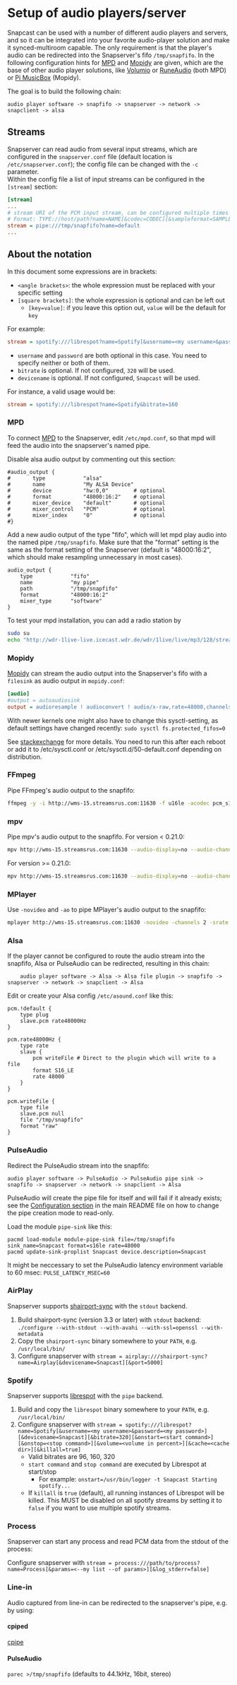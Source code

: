 # Setup of audio players/server

Snapcast can be used with a number of different audio players and servers, and so it can be integrated into your favorite audio-player solution and make it synced-multiroom capable.
The only requirement is that the player's audio can be redirected into the Snapserver's fifo `/tmp/snapfifo`. In the following configuration hints for [MPD](http://www.musicpd.org/) and [Mopidy](https://www.mopidy.com/) are given, which are the base of other audio player solutions, like [Volumio](https://volumio.org/) or [RuneAudio](http://www.runeaudio.com/) (both MPD) or [Pi MusicBox](http://www.pimusicbox.com/) (Mopidy).

The goal is to build the following chain:

```plain_text
audio player software -> snapfifo -> snapserver -> network -> snapclient -> alsa
```

## Streams

Snapserver can read audio from several input streams, which are configured in the `snapserver.conf` file (default location is `/etc/snapserver.conf`); the config file can be changed with the `-c` parameter.  
Within the config file a list of input streams can be configured in the `[stream]` section:

```ini
[stream]
...
# stream URI of the PCM input stream, can be configured multiple times
# Format: TYPE://host/path?name=NAME[&codec=CODEC][&sampleformat=SAMPLEFORMAT]
stream = pipe:///tmp/snapfifo?name=default
...
```

## About the notation

In this document some expressions are in brackets:

* `<angle brackets>`: the whole expression must be replaced with your specific setting
* `[square brackets]`: the whole expression is optional and can be left out
  * `[key=value]`: if you leave this option out, `value` will be the default for `key`

For example:

```ini
stream = spotify:///librespot?name=Spotify[&username=<my username>&password=<my password>][&devicename=Snapcast][&bitrate=320]
```

* `username` and `password` are both optional in this case. You need to specify neither or both of them.
* `bitrate` is optional. If not configured, `320` will be used.
* `devicename` is optional. If not configured, `Snapcast` will be used.

For instance, a valid usage would be:

```ini
stream = spotify:///librespot?name=Spotify&bitrate=160
```

### MPD

To connect [MPD](http://www.musicpd.org/) to the Snapserver, edit `/etc/mpd.conf`, so that mpd will feed the audio into the snapserver's named pipe.

Disable alsa audio output by commenting out this section:

```plain_text
#audio_output {
#       type            "alsa"
#       name            "My ALSA Device"
#       device          "hw:0,0"        # optional
#       format          "48000:16:2"    # optional
#       mixer_device    "default"       # optional
#       mixer_control   "PCM"           # optional
#       mixer_index     "0"             # optional
#}
```

Add a new audio output of the type "fifo", which will let mpd play audio into the named pipe `/tmp/snapfifo`.
Make sure that the "format" setting is the same as the format setting of the Snapserver (default is "48000:16:2", which should make resampling unnecessary in most cases).

```plain_text
audio_output {
    type            "fifo"
    name            "my pipe"
    path            "/tmp/snapfifo"
    format          "48000:16:2"
    mixer_type      "software"
}
```

To test your mpd installation, you can add a radio station by

```sh
sudo su
echo "http://wdr-1live-live.icecast.wdr.de/wdr/1live/live/mp3/128/stream.mp3" > /var/lib/mpd/playlists/einslive.m3u
```

### Mopidy

[Mopidy](https://www.mopidy.com/) can stream the audio output into the Snapserver's fifo with a `filesink` as audio output in `mopidy.conf`:

```ini
[audio]
#output = autoaudiosink
output = audioresample ! audioconvert ! audio/x-raw,rate=48000,channels=2,format=S16LE ! wavenc ! filesink location=/tmp/snapfifo
```

With newer kernels one might also have to change this sysctl-setting, as default settings have changed recently: `sudo sysctl fs.protected_fifos=0`

See [stackexchange](https://unix.stackexchange.com/questions/503111/group-permissions-for-root-not-working-in-tmp) for more details. You need to run this after each reboot or add it to /etc/sysctl.conf or /etc/sysctl.d/50-default.conf depending on distribution.

### FFmpeg

Pipe FFmpeg's audio output to the snapfifo:

```sh
ffmpeg -y -i http://wms-15.streamsrus.com:11630 -f u16le -acodec pcm_s16le -ac 2 -ar 48000 /tmp/snapfifo
```

### mpv

Pipe mpv's audio output to the snapfifo. For version < 0.21.0:

```sh
mpv http://wms-15.streamsrus.com:11630 --audio-display=no --audio-channels=stereo --audio-samplerate=48000 --audio-format=s16 --ao=pcm:file=/tmp/snapfifo
```

For version >= 0.21.0:

```sh
mpv http://wms-15.streamsrus.com:11630 --audio-display=no --audio-channels=stereo --audio-samplerate=48000 --audio-format=s16 --ao=pcm --ao-pcm-file=/tmp/snapfifo
```

### MPlayer

Use `-novideo` and `-ao` to pipe MPlayer's audio output to the snapfifo:

```sh
mplayer http://wms-15.streamsrus.com:11630 -novideo -channels 2 -srate 48000 -af format=s16le -ao pcm:file=/tmp/snapfifo
```

### Alsa

If the player cannot be configured to route the audio stream into the snapfifo, Alsa or PulseAudio can be redirected, resulting in this chain:

```plain_text
    audio player software -> Alsa -> Alsa file plugin -> snapfifo -> snapserver -> network -> snapclient -> Alsa
```

Edit or create your Alsa config `/etc/asound.conf` like this:

```plain_text
pcm.!default {
    type plug
    slave.pcm rate48000Hz
}

pcm.rate48000Hz {
    type rate
    slave {
        pcm writeFile # Direct to the plugin which will write to a file
        format S16_LE
        rate 48000
    }
}

pcm.writeFile {
    type file
    slave.pcm null
    file "/tmp/snapfifo"
    format "raw"
}
```

### PulseAudio

Redirect the PulseAudio stream into the snapfifo:

```plain_text
audio player software -> PulseAudio -> PulseAudio pipe sink -> snapfifo -> snapserver -> network -> snapclient -> Alsa
```

PulseAudio will create the pipe file for itself and will fail if it already exists; see the [Configuration section](https://github.com/badaix/snapcast#configuration) in the main README file on how to change the pipe creation mode to read-only.

Load the module `pipe-sink` like this:

```plain_text
pacmd load-module module-pipe-sink file=/tmp/snapfifo sink_name=Snapcast format=s16le rate=48000
pacmd update-sink-proplist Snapcast device.description=Snapcast
```

It might be neccessary to set the PulseAudio latency environment variable to 60 msec: `PULSE_LATENCY_MSEC=60`

### AirPlay

Snapserver supports [shairport-sync](https://github.com/mikebrady/shairport-sync) with the `stdout` backend.

 1. Build shairport-sync (version 3.3 or later) with `stdout` backend: `./configure --with-stdout --with-avahi --with-ssl=openssl --with-metadata`
 2. Copy the `shairport-sync` binary somewhere to your `PATH`, e.g. `/usr/local/bin/`
 3. Configure snapserver with `stream = airplay:///shairport-sync?name=Airplay[&devicename=Snapcast][&port=5000]`

### Spotify

Snapserver supports [librespot](https://github.com/librespot-org/librespot) with the `pipe` backend.

 1. Build and copy the `librespot` binary somewhere to your `PATH`, e.g. `/usr/local/bin/`
 2. Configure snapserver with `stream = spotify:///librespot?name=Spotify[&username=<my username>&password=<my password>][&devicename=Snapcast][&bitrate=320][&onstart=<start command>][&onstop=<stop command>][&volume=<volume in percent>][&cache=<cache dir>][&killall=true]`
    * Valid bitrates are 96, 160, 320
    * `start command` and `stop command` are executed by Librespot at start/stop
        * For example: `onstart=/usr/bin/logger -t Snapcast Starting spotify...`
    * If `killall` is `true` (default), all running instances of Librespot will be killed. This MUST be disabled on all spotify streams by setting it to `false` if you want to use multiple spotify streams.

### Process

Snapserver can start any process and read PCM data from the stdout of the process:

Configure snapserver with `stream = process:///path/to/process?name=Process[&params=<--my list --of params>][&log_stderr=false]`

### Line-in

Audio captured from line-in can be redirected to the snapserver's pipe, e.g. by using:

#### cpiped

[cpipe](https://github.com/b-fitzpatrick/cpiped)

#### PulseAudio

`parec >/tmp/snapfifo` (defaults to 44.1kHz, 16bit, stereo)
